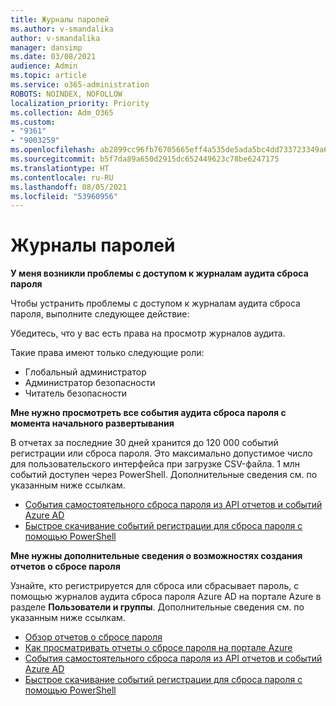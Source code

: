 ```yaml
---
title: Журналы паролей
ms.author: v-smandalika
author: v-smandalika
manager: dansimp
ms.date: 03/08/2021
audience: Admin
ms.topic: article
ms.service: o365-administration
ROBOTS: NOINDEX, NOFOLLOW
localization_priority: Priority
ms.collection: Adm_O365
ms.custom:
- "9361"
- "9003259"
ms.openlocfilehash: ab2899cc96fb76705665eff4a535de5ada5bc4dd733723349a6fb649adfb034b
ms.sourcegitcommit: b5f7da89a650d2915dc652449623c78be6247175
ms.translationtype: HT
ms.contentlocale: ru-RU
ms.lasthandoff: 08/05/2021
ms.locfileid: "53960956"
---
```

# <a name="password-logs"></a>Журналы паролей

**У меня возникли проблемы с доступом к журналам аудита сброса пароля**

Чтобы устранить проблемы с доступом к журналам аудита сброса пароля, выполните следующее действие:

Убедитесь, что у вас есть права на просмотр журналов аудита. 

Такие права имеют только следующие роли:
 - Глобальный администратор
 - Администратор безопасности
 - Читатель безопасности

**Мне нужно просмотреть все события аудита сброса пароля с момента начального развертывания**

В отчетах за последние 30 дней хранится до 120 000 событий регистрации или сброса пароля. Это максимально допустимое число для пользовательского интерфейса при загрузке CSV-файла. 1 млн событий доступен через PowerShell.
Дополнительные сведения см. по указанным ниже ссылкам.

- [События самостоятельного сброса пароля из API отчетов и событий Azure AD](https://docs.microsoft.com/azure/active-directory/authentication/howto-sspr-reporting)
- [Быстрое скачивание событий регистрации для сброса пароля с помощью PowerShell](https://docs.microsoft.com/azure/active-directory/authentication/howto-sspr-reporting)

**Мне нужны дополнительные сведения о возможностях создания отчетов о сбросе пароля**

Узнайте, кто регистрируется для сброса или сбрасывает пароль, с помощью журналов аудита сброса пароля Azure AD на портале Azure в разделе **Пользователи и группы**.
Дополнительные сведения см. по указанным ниже ссылкам.

- [Обзор отчетов о сбросе пароля](https://docs.microsoft.com/azure/active-directory/authentication/howto-sspr-reporting)
- [Как просматривать отчеты о сбросе пароля на портале Azure](https://docs.microsoft.com/azure/active-directory/authentication/howto-sspr-reporting)
- [События самостоятельного сброса пароля из API отчетов и событий Azure AD](https://docs.microsoft.com/azure/active-directory/authentication/howto-sspr-reporting)
- [Быстрое скачивание событий регистрации для сброса пароля с помощью PowerShell](https://docs.microsoft.com/azure/active-directory/authentication/howto-sspr-reporting)


